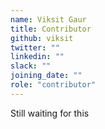 ```yaml
---
name: Viksit Gaur
title: Contributor
github: viksit
twitter: ""
linkedin: ""
slack: ""
joining_date: ""
role: "contributor"
---
```


Still waiting for this

